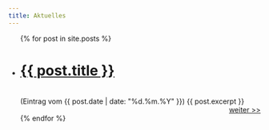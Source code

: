 ```yaml
---
title: Aktuelles
---
```

<post>
<ul>
  {% for post in site.posts %}
    <li>
	<h1><a href="{{ post.url }}" class="post">{{ post.title }}</a></h1>
	<br>
    (Eintrag vom {{ post.date | date: "%d.%m.%Y" }})
    {{ post.excerpt }}
	</li>
	<div style="text-align: right;"><a href="../{{ post.url }}">weiter >></a></div>
  {% endfor %}
</ul>
</post>


